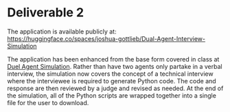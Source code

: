 # Deliverable 2

The application is available publicly at: https://huggingface.co/spaces/joshua-gottlieb/Dual-Agent-Interview-Simulation

The application has been enhanced from the base form covered in class at [Duel Agent Simulation](https://huggingface.co/spaces/eagle0504/duel-agent-simulation). Rather than have two agents only partake in a verbal interview, the simulation now covers the concept of a technical interview where the interviewee is required to generate Python code. The code and response are then reviewed by a judge and revised as needed. At the end of the simulation, all of the Python scripts are wrapped together into a single file for the user to download.
